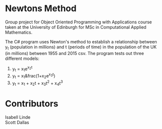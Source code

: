 # Newtons Method
Group project for Object Oriented Programming with Applications course taken at the University of Edinburgh for MSc in Computational Applied Mathematics.

The C# program uses Newton's method to establish a relationship between y<sub>t</sub> (population in millions) and t (periods of time) in the population of the UK (in millions) between 1955 and 2015 csv. The program tests out three different models:
1. y<sub>t</sub> = x<sub>1</sub>e<sup>x<sub>2</sub>t</sup>
2. y<sub>t</sub> = x<sub>1</sub>&frac(1+x<sub>2</sub>e<sup>x<sub>3</sub>t</sup>)
3. y<sub>t</sub> = x<sub>1</sub> + x<sub>2</sub>t + x<sub>3</sub>t<sup>2</sup> + x<sub>4</sub>t<sup>3</sup>

# Contributors
Isabell Linde<br/>
Scott Dallas<br/>
